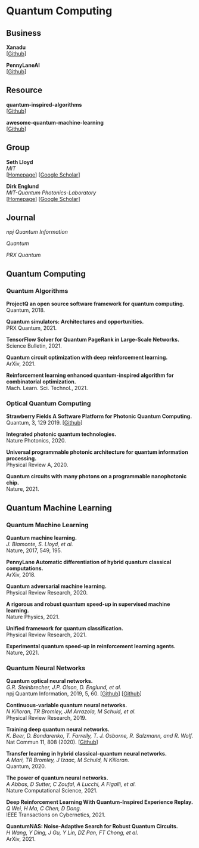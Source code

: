 # Quantum Computing

## Business

**Xanadu**<br>
[[Github](https://github.com/XanaduAI)]

**PennyLaneAI**<br>
[[Github](https://github.com/PennyLaneAI)]

## Resource

**quantum-inspired-algorithms**<br>
[[Github](https://github.com/XanaduAI/quantum-inspired-algorithms)]

**awesome-quantum-machine-learning**<br>
[[Github](https://github.com/krishnakumarsekar/awesome-quantum-machine-learning)]

## Group

**Seth Lloyd**<br>
*MIT*<br>
[[Homepage](https://meche.mit.edu/people/faculty/SLLOYD@MIT.EDU)]
[[Google Scholar](https://scholar.google.co.jp/citations?user=lyMGnwIAAAAJ&hl=en&oi=ao)]

**Dirk Englund**<br>
*MIT-Quantum Photonics-Laboratory*<br>
[[Homepage](https://www.rle.mit.edu/qp/people/)]
[[Google Scholar](https://scholar.google.co.jp/citations?user=ZFpENKoAAAAJ&hl=en&oi=ao)]

## Journal

*npj Quantum Information*<br>

*Quantum*<br>

*PRX Quantum*<br>

## Quantum Computing

### Quantum Algorithms

**ProjectQ an open source software framework for quantum computing.**<br>
Quantum, 2018.

**Quantum simulators: Architectures and opportunities.**<br>
PRX Quantum, 2021.

**TensorFlow Solver for Quantum PageRank in Large-Scale Networks.**<br>
Science Bulletin, 2021.

**Quantum circuit optimization with deep reinforcement learning.**<br>
ArXiv, 2021.

**Reinforcement learning enhanced quantum-inspired algorithm for combinatorial optimization.**<br>
Mach. Learn. Sci. Technol., 2021.

### Optical Quantum Computing

**Strawberry Fields A Software Platform for Photonic Quantum Computing.**<br>
Quantum, 3, 129 2019.
[[Github](https://github.com/XanaduAI/strawberryfields)]

**Integrated photonic quantum technologies.**<br>
Nature Photonics, 2020.

**Universal programmable photonic architecture for quantum information processing.**<br>
Physical Review A, 2020.

**Quantum circuits with many photons on a programmable nanophotonic chip.**<br>
Nature, 2021.

## Quantum Machine Learning

### Quantum Machine Learning

**Quantum machine learning.**<br>
*J. Biamonte, S. Lloyd, et al.*<br>
Nature, 2017, 549, 195.

**PennyLane Automatic differentiation of hybrid quantum classical computations.**<br>
ArXiv, 2018.

**Quantum adversarial machine learning.**<br>
Physical Review Research, 2020.

**A rigorous and robust quantum speed-up in supervised machine learning.**<br>
Nature Physics, 2021.

**Unified framework for quantum classification.**<br>
Physical Review Research, 2021.

**Experimental quantum speed-up in reinforcement learning agents.**<br>
Nature, 2021.

### Quantum Neural Networks

**Quantum optical neural networks.**<br>
*G.R. Steinbrecher, J.P. Olson, D. Englund, et al.*<br>
npj Quantum Information, 2019, 5, 60.
[[Github](https://github.com/steinbrecher/bosonic)]
[[Github](https://github.com/thisac/qecco)]

**Continuous-variable quantum neural networks.**<br>
*N Killoran, TR Bromley, JM Arrazola, M Schuld, et al.*<br>
Physical Review Research, 2019.

**Training deep quantum neural networks.**<br>
*K. Beer, D. Bondarenko, T. Farrelly, T. J. Osborne, R. Salzmann, and R. Wolf.*<br>
Nat Commun 11, 808 (2020).
[[Github](https://github.com/qigitphannover/DeepQuantumNeuralNetworks)]

**Transfer learning in hybrid classical-quantum neural networks.**<br>
*A Mari, TR Bromley, J Izaac, M Schuld, N Killoran.*<br>
Quantum, 2020.

**The power of quantum neural networks.**<br>
*A Abbas, D Sutter, C Zoufal, A Lucchi, A Figalli, et al.*<br>
Nature Computational Science, 2021.

**Deep Reinforcement Learning With Quantum-Inspired Experience Replay.**<br>
*Q Wei, H Ma, C Chen, D Dong.*<br>
IEEE Transactions on Cybernetics, 2021.

**QuantumNAS: Noise-Adaptive Search for Robust Quantum Circuits.**<br>
*H Wang, Y Ding, J Gu, Y Lin, DZ Pan, FT Chong, et al.*<br>
ArXiv, 2021.
